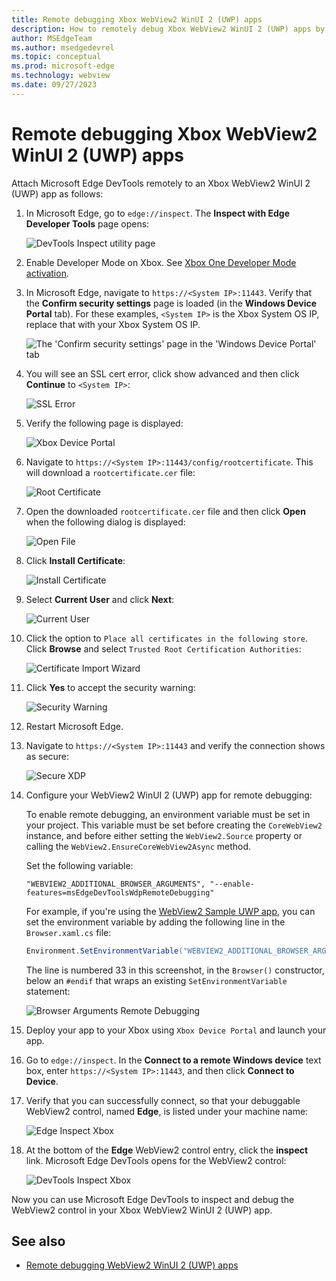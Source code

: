```yaml
---
title: Remote debugging Xbox WebView2 WinUI 2 (UWP) apps
description: How to remotely debug Xbox WebView2 WinUI 2 (UWP) apps by using Remote Tools for Microsoft Edge. 
author: MSEdgeTeam
ms.author: msedgedevrel
ms.topic: conceptual
ms.prod: microsoft-edge
ms.technology: webview
ms.date: 09/27/2023
---
```

# Remote debugging Xbox WebView2 WinUI 2 (UWP) apps

Attach Microsoft Edge DevTools remotely to an Xbox WebView2 WinUI 2 (UWP) app as follows:

1.  In Microsoft Edge, go to `edge://inspect`.  The **Inspect with Edge Developer Tools** page opens:

    ![DevTools Inspect utility page](./remote-debugging-images/inspect-devtools-page-supported.png)

1.  Enable Developer Mode on Xbox.  See [Xbox One Developer Mode activation](/windows/uwp/xbox-apps/devkit-activation).

1.  In Microsoft Edge, navigate to `https://<System IP>:11443`.  Verify that the **Confirm security settings** page is loaded (in the **Windows Device Portal** tab).  For these examples, `<System IP>` is the Xbox System OS IP, replace that with your Xbox System OS IP.

    ![The 'Confirm security settings' page in the 'Windows Device Portal' tab](./remote-debugging-images/open-device-portal.png)

1.  You will see an SSL cert error, click show advanced and then click **Continue** to `<System IP>`:

    ![SSL Error](./remote-debugging-images/xbox_ssl_error.png)

1.  Verify the following page is displayed: 

    ![Xbox Device Portal](./remote-debugging-images/unsecure-xbox-device-portal.png)

1.  Navigate to `https://<System IP>:11443/config/rootcertificate`. This will download a `rootcertificate.cer` file:

    ![Root Certificate](./remote-debugging-images/root-certificate.png)

1.  Open the downloaded `rootcertificate.cer` file and then click **Open** when the following dialog is displayed:

    ![Open File](./remote-debugging-images/open-file-security-warning.png)

1.  Click **Install Certificate**:

    ![Install Certificate](./remote-debugging-images/certificate.png)

1.  Select **Current User** and click **Next**:

    ![Current User](./remote-debugging-images/current-user-certificate.png)

1.  Click the option to `Place all certificates in the following store`. Click **Browse** and select `Trusted Root Certification Authorities`:

    ![Certificate Import Wizard](./remote-debugging-images/certificate-import-wizard.png)

1.  Click **Yes** to accept the security warning:

    ![Security Warning](./remote-debugging-images/security-warning.png)

1.  Restart Microsoft Edge.

1.  Navigate to `https://<System IP>:11443` and verify the connection shows as secure:

    ![Secure XDP](./remote-debugging-images/secure-xbox-device-portal.png)

1.  Configure your WebView2 WinUI 2 (UWP) app for remote debugging:

    To enable remote debugging, an environment variable must be set in your project.  This variable must be set before creating the `CoreWebView2` instance, and before either setting the `WebView2.Source` property or calling the `WebView2.EnsureCoreWebView2Async` method.

    Set the following variable:

    ```
    "WEBVIEW2_ADDITIONAL_BROWSER_ARGUMENTS", "--enable-features=msEdgeDevToolsWdpRemoteDebugging"
    ```
    
    For example, if you're using the [WebView2 Sample UWP app](https://github.com/MicrosoftEdge/WebView2Samples/tree/main/SampleApps/webview2_sample_uwp), you can set the environment variable by adding the following line in the `Browser.xaml.cs` file:
    
    ```csharp
    Environment.SetEnvironmentVariable("WEBVIEW2_ADDITIONAL_BROWSER_ARGUMENTS", "--enable-features=msEdgeDevToolsWdpRemoteDebugging");
    ```

    The line is numbered 33 in this screenshot, in the `Browser()` constructor, below an `#endif` that wraps an existing `SetEnvironmentVariable` statement:

    ![Browser Arguments Remote Debugging](./remote-debugging-images/browser-arguments-remote-debugging.png)

1.  Deploy your app to your Xbox using `Xbox Device Portal` and launch your app.

1.  Go to `edge://inspect`.  In the **Connect to a remote Windows device** text box, enter `https://<System IP>:11443`, and then click **Connect to Device**.

1.  Verify that you can successfully connect, so that your debuggable WebView2 control, named **Edge**, is listed under your machine name:

    ![Edge Inspect Xbox](./remote-debugging-images/xbox-edge-inspect.png)

1.  At the bottom of the **Edge** WebView2 control entry, click the **inspect** link.  Microsoft Edge DevTools opens for the WebView2 control:

    ![DevTools Inspect Xbox](./remote-debugging-images/xbox-devtools-tab.png)

Now you can use Microsoft Edge DevTools to inspect and debug the WebView2 control in your Xbox WebView2 WinUI 2 (UWP) app.




<!-- ========================================================================== -->
## See also

* [Remote debugging WebView2 WinUI 2 (UWP) apps](./remote-debugging.md)
